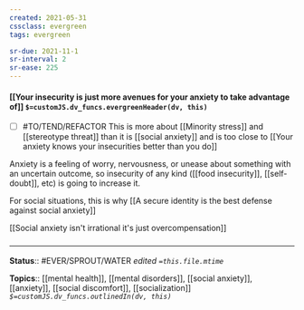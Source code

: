 ```yaml
---
created: 2021-05-31
cssclass: evergreen
tags: evergreen

sr-due: 2021-11-1
sr-interval: 2
sr-ease: 225
---
```


#### [[Your insecurity is just more avenues for your anxiety to take advantage of]] `$=customJS.dv_funcs.evergreenHeader(dv, this)`

- [ ] #TO/TEND/REFACTOR This is more about [[Minority stress]] and [[stereotype threat]] than it is [[social anxiety]] and is too close to [[Your anxiety knows your insecurities better than you do]]

Anxiety is a feeling of worry, nervousness, or unease about something with an uncertain outcome, so insecurity of any kind ([[food insecurity]], [[self-doubt]], etc) is going to increase it. 

For social situations, this is why [[A secure identity is the best defense against social anxiety]]

[[Social anxiety isn't irrational it's just overcompensation]]

### <hr class="footnote"/>

**Status**:: #EVER/SPROUT/WATER 
*edited `=this.file.mtime`*

**Topics**:: [[mental health]], [[mental disorders]], [[social anxiety]], [[anxiety]], [[social discomfort]], [[socialization]]
*`$=customJS.dv_funcs.outlinedIn(dv, this)`*

